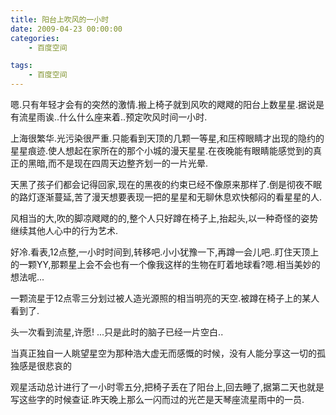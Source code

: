 ```yaml
---
title: 阳台上吹风的一小时
date: 2009-04-23 00:00:00
categories:
	- 百度空间

tags:
	- 百度空间
---
```


嗯.只有年轻才会有的突然的激情.搬上椅子就到风吹的飕飕的阳台上数星星.据说是有流星雨诶..什么什么座来着..预定吹风时间一小时.

上海很繁华.光污染很严重.只能看到天顶的几颗一等星,和压榨眼睛才出现的隐约的星星痕迹.使人想起在家所在的那个小城的漫天星星.在夜晚能有眼睛能感觉到的真正的黑暗,而不是现在四周天边整齐划一的一片光晕.
<!--more-->
天黑了孩子们都会记得回家,现在的黑夜的约束已经不像原来那样了.倒是彻夜不眠的路灯逐渐蔓延,苦了漫天想要表现一把的星星和无聊休息欢快郁闷的看星星的人.

风相当的大,吹的脚凉飕飕的的,整个人只好蹲在椅子上,抬起头,以一种奇怪的姿势继续其他人心中的行为艺术.

好冷.看表,12点整,一小时时间到,转移吧.小小犹豫一下,再蹲一会儿吧..盯住天顶上的一颗YY,那颗星上会不会也有一个像我这样的生物在盯着地球看?嗯.相当美妙的想法呢...

一颗流星于12点零三分划过被人造光源照的相当明亮的天空.被蹲在椅子上的某人看到了.

头一次看到流星,许愿!                 ...只是此时的脑子已经一片空白..

当真正独自一人眺望星空为那种浩大虚无而感慨的时候，没有人能分享这一切的孤独感是很悲哀的

观星活动总计进行了一小时零五分,把椅子丢在了阳台上,回去睡了,据第二天也就是写这些字的时候查证.昨天晚上那么一闪而过的光芒是天琴座流星雨中的一员.